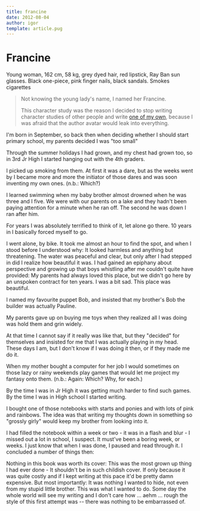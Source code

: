 ```yaml
---
title: francine
date: 2012-08-04
author: igor
template: article.pug
---
```


# Francine

Young woman, 162 cm, 58 kg, grey dyed hair, red lipstick, Ray Ban sun glasses.
Black one-piece, pink finger nails, black sandals.
Smokes cigarettes

> Not knowing the young lady's name, I named her Francine.
>
> This character study was the reason I decided to stop writing character studies of other people and write [one of my own](/2012/06/24/random-facts-about-me), because I was afraid that the author avatar would leak into everything.

I'm born in September, so back then when deciding whether I should start primary school, my parents decided I was "too small"

Through the summer holidays I had grown, and my chest had grown too, so in 3rd Jr High I started hanging out with the 4th graders.

I picked up smoking from them.
At first it was a dare, but as the weeks went by I became more and more the initiator of those dares and was soon inventing my own ones. (n.b.: Which?)

I learned swimming when my baby brother almost drowned when he was three and I five.
We were with our parents on a lake and they hadn't been paying attention for a minute when he ran off.
The second he was down I ran after him.

For years I was absolutely terrified to think of it, let alone go there.
10 years in I basically forced myself to go.

I went alone, by bike.
It took me almost an hour to find the spot, and when I stood before I understood why: It looked harmless and anything but threatening.
The water was peaceful and clear, but only after I had stepped in did I realize how beautiful it was.
I had gained an epiphany about perspective and growing up that boys whistling after me couldn't quite have provided: My parents had always loved this place, but we didn't go here by an unspoken contract for ten years.
I was a bit sad.
This place was beautiful.

I named my favourite puppet Bob, and insisted that my brother's Bob the builder was actually Pauline.

My parents gave up on buying me toys when they realized all I was doing was hold them and grin widely.

At that time I cannot say if it really was like that, but they "decided" for themselves and insisted for me that I was actually playing in my head.
These days I am, but I don't know if I was doing it then, or if they made me do it.

When my mother bought a computer for her job I would sometimes on those lazy or rainy weekends play games that would let me project my fantasy onto them.
(n.b.: Again: Which? Why, for each.)

By the time I was in Jr High it was getting much harder to find such games.
By the time I was in High school I started writing.

I bought one of those notebooks with starts and ponies and with lots of pink and rainbows.
The idea was that writing my thoughts down in something so "grossly girly" would keep my brother from looking into it.

I had filled the notebook within a week or two - it was in a flash and blur - I missed out a lot in school, I suspect.
It must've been a boring week, or weeks.
I just know that when I was done, I paused and read through it.
I concluded a number of things then:

Nothing in this book was worth its cover: This was the most grown up thing I had ever done - It shouldn't be in such childish cover.
If only because it was quite costly and if I kept writing at this pace it'd be pretty damn expensive.
But most importantly: It was nothing I wanted to hide, not even from my stupid little brother.
This was what I wanted to do.
Some day the whole world will see my writing and I don't care how … aehm … rough the style of this first attempt was -- there was nothing to be embarrassed of.
